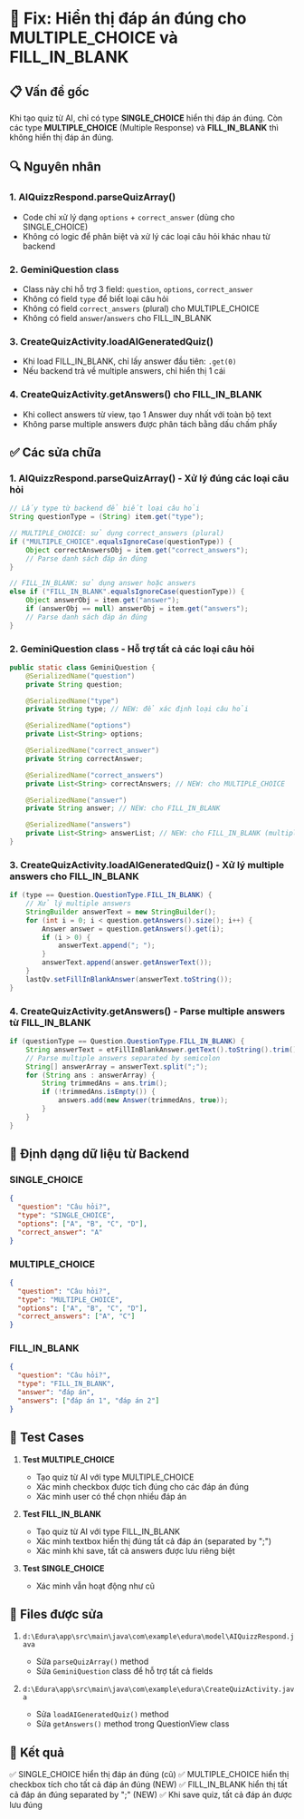 # 🔧 Fix: Hiển thị đáp án đúng cho MULTIPLE_CHOICE và FILL_IN_BLANK

## 📋 Vấn đề gốc

Khi tạo quiz từ AI, chỉ có type **SINGLE_CHOICE** hiển thị đáp án đúng. Còn các type **MULTIPLE_CHOICE** (Multiple Response) và **FILL_IN_BLANK** thì không hiển thị đáp án đúng.

## 🔍 Nguyên nhân

### 1. **AIQuizzRespond.parseQuizArray()**

- Code chỉ xử lý dạng `options` + `correct_answer` (dùng cho SINGLE_CHOICE)
- Không có logic để phân biệt và xử lý các loại câu hỏi khác nhau từ backend

### 2. **GeminiQuestion class**

- Class này chỉ hỗ trợ 3 field: `question`, `options`, `correct_answer`
- Không có field `type` để biết loại câu hỏi
- Không có field `correct_answers` (plural) cho MULTIPLE_CHOICE
- Không có field `answer`/`answers` cho FILL_IN_BLANK

### 3. **CreateQuizActivity.loadAIGeneratedQuiz()**

- Khi load FILL_IN_BLANK, chỉ lấy answer đầu tiên: `.get(0)`
- Nếu backend trả về multiple answers, chỉ hiển thị 1 cái

### 4. **CreateQuizActivity.getAnswers() cho FILL_IN_BLANK**

- Khi collect answers từ view, tạo 1 Answer duy nhất với toàn bộ text
- Không parse multiple answers được phân tách bằng dấu chấm phẩy

## ✅ Các sửa chữa

### 1. **AIQuizzRespond.parseQuizArray()** - Xử lý đúng các loại câu hỏi

```java
// Lấy type từ backend để biết loại câu hỏi
String questionType = (String) item.get("type");

// MULTIPLE_CHOICE: sử dụng correct_answers (plural)
if ("MULTIPLE_CHOICE".equalsIgnoreCase(questionType)) {
    Object correctAnswersObj = item.get("correct_answers");
    // Parse danh sách đáp án đúng
}

// FILL_IN_BLANK: sử dụng answer hoặc answers
else if ("FILL_IN_BLANK".equalsIgnoreCase(questionType)) {
    Object answerObj = item.get("answer");
    if (answerObj == null) answerObj = item.get("answers");
    // Parse danh sách đáp án đúng
}
```

### 2. **GeminiQuestion class** - Hỗ trợ tất cả các loại câu hỏi

```java
public static class GeminiQuestion {
    @SerializedName("question")
    private String question;

    @SerializedName("type")
    private String type; // NEW: để xác định loại câu hỏi

    @SerializedName("options")
    private List<String> options;

    @SerializedName("correct_answer")
    private String correctAnswer;

    @SerializedName("correct_answers")
    private List<String> correctAnswers; // NEW: cho MULTIPLE_CHOICE

    @SerializedName("answer")
    private String answer; // NEW: cho FILL_IN_BLANK

    @SerializedName("answers")
    private List<String> answerList; // NEW: cho FILL_IN_BLANK (multiple)
}
```

### 3. **CreateQuizActivity.loadAIGeneratedQuiz()** - Xử lý multiple answers cho FILL_IN_BLANK

```java
if (type == Question.QuestionType.FILL_IN_BLANK) {
    // Xử lý multiple answers
    StringBuilder answerText = new StringBuilder();
    for (int i = 0; i < question.getAnswers().size(); i++) {
        Answer answer = question.getAnswers().get(i);
        if (i > 0) {
            answerText.append("; ");
        }
        answerText.append(answer.getAnswerText());
    }
    lastQv.setFillInBlankAnswer(answerText.toString());
}
```

### 4. **CreateQuizActivity.getAnswers()** - Parse multiple answers từ FILL_IN_BLANK

```java
if (questionType == Question.QuestionType.FILL_IN_BLANK) {
    String answerText = etFillInBlankAnswer.getText().toString().trim();
    // Parse multiple answers separated by semicolon
    String[] answerArray = answerText.split(";");
    for (String ans : answerArray) {
        String trimmedAns = ans.trim();
        if (!trimmedAns.isEmpty()) {
            answers.add(new Answer(trimmedAns, true));
        }
    }
}
```

## 📝 Định dạng dữ liệu từ Backend

### SINGLE_CHOICE

```json
{
  "question": "Câu hỏi?",
  "type": "SINGLE_CHOICE",
  "options": ["A", "B", "C", "D"],
  "correct_answer": "A"
}
```

### MULTIPLE_CHOICE

```json
{
  "question": "Câu hỏi?",
  "type": "MULTIPLE_CHOICE",
  "options": ["A", "B", "C", "D"],
  "correct_answers": ["A", "C"]
}
```

### FILL_IN_BLANK

```json
{
  "question": "Câu hỏi?",
  "type": "FILL_IN_BLANK",
  "answer": "đáp án",
  "answers": ["đáp án 1", "đáp án 2"]
}
```

## 🧪 Test Cases

1. **Test MULTIPLE_CHOICE**

   - Tạo quiz từ AI với type MULTIPLE_CHOICE
   - Xác minh checkbox được tích đúng cho các đáp án đúng
   - Xác minh user có thể chọn nhiều đáp án

2. **Test FILL_IN_BLANK**

   - Tạo quiz từ AI với type FILL_IN_BLANK
   - Xác minh textbox hiển thị đúng tất cả đáp án (separated by ";")
   - Xác minh khi save, tất cả answers được lưu riêng biệt

3. **Test SINGLE_CHOICE**
   - Xác minh vẫn hoạt động như cũ

## 📌 Files được sửa

1. `d:\Edura\app\src\main\java\com\example\edura\model\AIQuizzRespond.java`

   - Sửa `parseQuizArray()` method
   - Sửa `GeminiQuestion` class để hỗ trợ tất cả fields

2. `d:\Edura\app\src\main\java\com\example\edura\CreateQuizActivity.java`
   - Sửa `loadAIGeneratedQuiz()` method
   - Sửa `getAnswers()` method trong QuestionView class

## 🎯 Kết quả

✅ SINGLE_CHOICE hiển thị đáp án đúng (cũ)
✅ MULTIPLE_CHOICE hiển thị checkbox tích cho tất cả đáp án đúng (NEW)
✅ FILL_IN_BLANK hiển thị tất cả đáp án đúng separated by ";" (NEW)
✅ Khi save quiz, tất cả đáp án được lưu đúng
